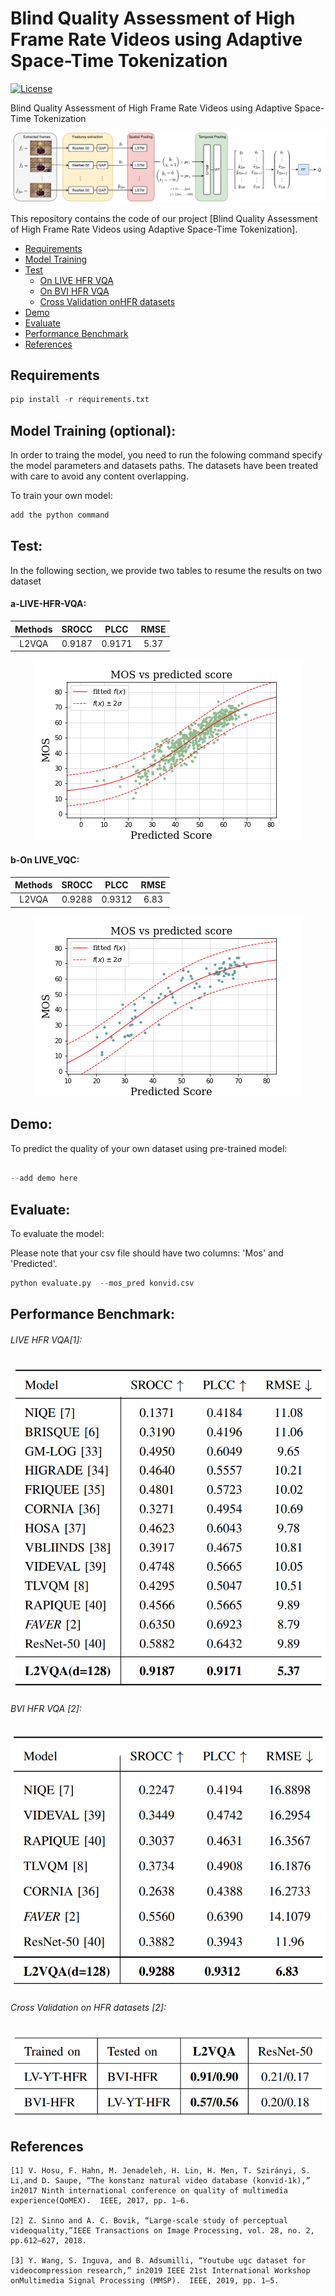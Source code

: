 # Blind Quality Assessment of High Frame Rate Videos using Adaptive Space-Time Tokenization

[![License](https://img.shields.io/github/license/mashape/apistatus.svg?maxAge=2592000)](LICENSE)

Blind Quality Assessment of High Frame Rate Videos using Adaptive Space-Time Tokenization


<p align="center">
  <img src="https://github.com/Harith7i/Blind-Quality-Assessment-of-High-Frame-Rate-Videos-using-Adaptive-Space-Time-Tokenization/blob/main/Figures/End_To_End_Model.png">
</p>


This repository contains the code of our project [Blind Quality Assessment of High Frame Rate Videos using Adaptive Space-Time Tokenization]. 



  * [Requirements](#requirements)
  * [Model Training](#model-training)
  * [Test](#test)
      * [On LIVE HFR VQA](#a-on-LIVE-HFR-VQA)
      * [On BVI HFR VQA](#b-on-BVI-HFR-VQA)
      * [Cross Validation onHFR datasets](#b-Cross-Validation-on-HFR-datasets)
  * [Demo](#demo)
  * [Evaluate](#evaluate)
  * [Performance Benchmark](#performance-benchmark)
  * [References](#references)
    
<!-- /code_chunk_output -->



## Requirements
```python
pip install -r requirements.txt
```


## Model Training (optional):

In order to traing the model, you need to run the folowing command specify the model parameters and datasets paths.
The datasets have been treated with care to avoid any content overlapping.

To train your own model:



```python
add the python command                                         
```                              


## Test: 


In the following section, we provide two tables to resume the results on two dataset

#### a-LIVE-HFR-VQA:


|    Methods   |SROCC            | PLCC               | RMSE |
|:------------:|:---------------------:|:-------------------:|:------------:|
| L2VQA     | 0.9187         | 0.9171           | 5.37  |  


<p align="center">
  <img src="https://github.com/Harith7i/Blind-Quality-Assessment-of-High-Frame-Rate-Videos-using-Adaptive-Space-Time-Tokenization/blob/main/Figures/scatter%20for%20LVYTHFRcc.png">
</p>

#### b-On LIVE_VQC: 


|    Methods   |SROCC            | PLCC               | RMSE |
|:------------:|:---------------------:|:--------------------:|:------------:|
| L2VQA   | 0.9288  | 0.9312      | 6.83 |


<p align="center">
  <img src="https://github.com/Harith7i/Blind-Quality-Assessment-of-High-Frame-Rate-Videos-using-Adaptive-Space-Time-Tokenization/blob/main/Figures/scatterbvi.png">
</p>



## Demo:

To predict the quality of your own dataset using pre-trained model:

```python

--add demo here

```

## Evaluate:

To evaluate the model:

Please note that your csv file should have two columns: 'Mos' and 'Predicted'.

```python
python evaluate.py  --mos_pred konvid.csv
```



## Performance Benchmark:


###### LIVE HFR VQA[1]:

<p align="center">
  <img src="https://github.com/Harith7i/Blind-Quality-Assessment-of-High-Frame-Rate-Videos-using-Adaptive-Space-Time-Tokenization/blob/main/Figures/LIVE_results.png">
</p>


###### BVI HFR VQA [2]:

<p align="center">
  <img src="https://github.com/Harith7i/Blind-Quality-Assessment-of-High-Frame-Rate-Videos-using-Adaptive-Space-Time-Tokenization/blob/main/Figures/BVI_results.png">
</p>

###### Cross Validation on HFR datasets [2]:
<p align="center">
  <img src="https://github.com/Harith7i/Blind-Quality-Assessment-of-High-Frame-Rate-Videos-using-Adaptive-Space-Time-Tokenization/blob/main/Figures/Cross_Validation.png">
</p>







## References


```
[1] V. Hosu, F. Hahn, M. Jenadeleh, H. Lin, H. Men, T. Szirányi, S. Li,and D. Saupe, “The konstanz natural video database (konvid-1k),” in2017 Ninth international conference on quality of multimedia experience(QoMEX).  IEEE, 2017, pp. 1–6.

[2] Z. Sinno and A. C. Bovik, “Large-scale study of perceptual videoquality,”IEEE Transactions on Image Processing, vol. 28, no. 2, pp.612–627, 2018.

[3] Y. Wang, S. Inguva, and B. Adsumilli, “Youtube ugc dataset for videocompression research,” in2019 IEEE 21st International Workshop onMultimedia Signal Processing (MMSP).  IEEE, 2019, pp. 1–5.
```




